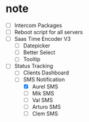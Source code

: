# note
- [ ] Intercom Packages
- [ ] Reboot script for all servers
- [ ] Saas Time Encoder V3
  - [ ] Datepicker
  - [ ] Better Select
  - [ ] Tooltip
- [ ] Status Tracking
  - [ ] Clients Dashboard
  - [ ] SMS Notification
    - [x] Aurel SMS
    - [ ] Mik SMS
    - [ ] Val SMS
    - [ ] Arturo SMS
    - [ ] Clem SMS